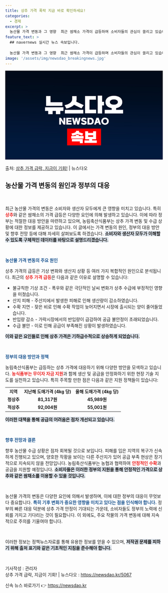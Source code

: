 ```yaml
---
title: 상추 가격 폭락 지금 바로 확인하세요!
categories:
  - 경제
excerpt: >
  농산물 가격 변동과 그 영향  최근 쌈채소 가격이 급등하며 소비자들의 관심이 쏠리고 있습니다. 이에 따라 농…
feature_text: >
  ## navernews 실시간 뉴스 속보입니다.

  농산물 가격 변동과 그 영향  최근 쌈채소 가격이 급등하며 소비자들의 관심이 쏠리고 있습니다. 이에 따라 농…
image: '/assets/img/newsdao_breakingnews.jpg'
---
```


![뉴스다오 속보](/assets/img/newsdao_breakingnews.jpg)

<p>출처: <a href="https://newsdao.kr/5067" rel="dofollow">상추 가격 급락, 지금이 기회!</a> | 뉴스다오</p>

<h2 data-ke-size="size26">농산물 가격 변동의 원인과 정부의 대응</h2>

<p data-ke-size="size16">&nbsp;</p>

최근 농산물 가격의 변동은 소비자와 생산자 모두에게 큰 영향을 미치고 있습니다. 특히 <b><span style="color: #ee2323;">상추</span></b>와 같은 쌈채소의 가격 급등은 다양한 요인에 의해 발생하고 있습니다. 이에 따라 정부는 적절한 대응 방안을 마련하고 있으며, 농림축산식품부는 상추 가격 변동 및 수급 상황에 대한 정보를 제공하고 있습니다. 이 글에서는 가격 변동의 원인, 정부의 대응 방안 및 향후 전망 등에 대해 자세히 살펴보도록 하겠습니다. <b><span style="background-color: #21538527;">소비자와 생산자 모두가 이해할 수 있도록 구체적인 데이터를 바탕으로 설명드리겠습니다.</span></b> 

<p data-ke-size="size16">&nbsp;</p>

<b><span style="color: #1a5490;">농산물 가격 변동의 주요 원인</span></b>

상추 가격의 급등은 기상 변화와 생산지 상황 등 여러 가지 복합적인 원인으로 분석됩니다. 최근의 <b><span style="color: #ee2323;">상추 가격 급등</span></b>은 다음과 같은 이유로 설명할 수 있습니다:

<ul>
    <li>불규칙한 기상 조건 - 폭우와 같은 극단적인 날씨 변화가 상추 수급에 부정적인 영향을 미쳤습니다.</li>
    <li>산지 피해 - 주산지에서 발생한 피해로 인해 생산량이 감소하였습니다.</li>
    <li>수확 지연 - 잦은 비로 인해 수확 작업이 늦어지면서 시장에 출시되는 양이 줄어들었습니다.</li>
    <li>반입량 감소 - 가락시장에서의 반입량이 급감하여 공급 불안정이 초래되었습니다.</li>
    <li>수급 불안 - 이로 인해 공급이 부족해진 상황이 발생하였습니다.</li>
</ul>

<b><span style="background-color: #21538527;">이와 같은 요인들로 인해 상추 가격은 기하급수적으로 상승하게 되었습니다.</span></b>

<p data-ke-size="size16">&nbsp;</p>

<b><span style="color: #1a5490;">정부의 대응 방안과 정책</span></b>

농림축산식품부는 급등하는 상추 가격에 대응하기 위해 다양한 방안을 모색하고 있습니다. <b><span style="color: #ee2323;">농식품부는 무이자 자금 지원</span></b>과 함께 생산 및 공급을 안정화하기 위한 현장 기술 지도를 실천하고 있습니다. 특히 주목할 만한 점은 다음과 같은 지원 정책들이 있습니다:

<table style="width: 100%; border-collapse: collapse;">
    <tr>
        <td style="text-align: center; height: 17px;"><b>지역</b></td>
        <td style="text-align: center; height: 17px;"><b>지난해 도매가격 (4kg 당)</b></td>
        <td style="text-align: center; height: 17px;"><b>올해 도매가격 (4kg 당)</b></td>
    </tr>
    <tr>
        <td style="text-align: center; height: 17px;"><b>청상추</b></td>
        <td style="text-align: center; height: 17px;"><b>81,317원</b></td>
        <td style="text-align: center; height: 17px;"><b>45,989원</b></td>
    </tr>
    <tr>
        <td style="text-align: center; height: 17px;"><b>적상추</b></td>
        <td style="text-align: center; height: 17px;"><b>92,004원</b></td>
        <td style="text-align: center; height: 17px;"><b>55,001원</b></td>
    </tr>
</table>

<b><span style="background-color: #21538527;">이러한 대책을 통해 공급의 어려움은 점차 개선되고 있습니다.</span></b>

<p data-ke-size="size16">&nbsp;</p>

<b><span style="color: #1a5490;">향후 전망과 결론</span></b>

향후 농산물 수급 상황은 점차 회복될 것으로 보입니다. 피해를 입은 지역의 복구가 신속하게 진행되고 있으며, 양호한 작황을 보이는 다른 주산지가 있어 공급 부족 현상은 장기적으로 지속되지 않을 전망입니다. 농림축산식품부는 농협과 협력하여 <b><span style="color: #ee2323;">안정적인 수확</span></b>과 공급을 지원할 예정입니다. <b><span style="background-color: #21538527;">소비자들은 이러한 정부의 지원을 통해 안정적인 가격으로 상추와 같은 쌈채소를 이용할 수 있을 것입니다.</span></b>

<p data-ke-size="size16">&nbsp;</p>

농산물 가격의 변동은 다양한 요인에 의해서 발생하며, 이에 대한 정부의 대응이 무엇보다 중요합니다. <b><span style="color: #1a5490;">특히 기후 변화가 중요한 영향을 미치고 있다는 점을 인식해야 합니다.</span></b> 정부의 빠른 대응 덕분에 상추 가격 안정이 기대되는 가운데, 소비자들도 정부의 노력에 신뢰를 가지고 기다리는 것이 필요합니다. 이 외에도, 주요 작물의 가격 변동에 대해 지속적으로 주의를 기울여야 합니다. 

<p data-ke-size="size16">&nbsp;</p>

이러한 정보는 정책뉴스자료를 통해 유용한 정보를 얻을 수 있으며, <b><span style="background-color: #21538527;">저작권 문제를 피하기 위해 출처 표기와 같은 기초적인 지침을 준수해야 합니다.</span></b> 

<p data-ke-size="size16">&nbsp;</p>

<div>기사작성 : 관리자<br>
상추 가격 급락, 지금이 기회! | 뉴스다오  : <a href="https://newsdao.kr/5067">https://newsdao.kr/5067</a></div> 

신속 뉴스 바로가기 👉 <a href="https://newsdao.kr" rel="dofollow">https://newsdao.kr</a>



